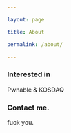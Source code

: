```yaml
---

layout: page

title: About

permalink: /about/

---
```


### Interested in

Pwnable & KOSDAQ

### Contact me.

fuck you.
